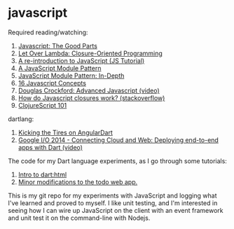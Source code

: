javascript
==========

Required reading/watching:
<ol>
<li>
 <a href="www.youtube.com/watch?v=hQVTIJBZook">Javascript: The Good Parts</a>
</li>
<li>
 <a href="http://letoverlambda.com/index.cl/guest/chap2.html">Let Over Lambda: Closure-Oriented Programming</a>
</li>
<li>
 <a href="https://developer.mozilla.org/en-US/docs/Web/JavaScript/A_re-introduction_to_JavaScript">A re-introduction to JavaScript (JS Tutorial)</a>
</li>
<li>
 <a href="http://yuiblog.com/blog/2007/06/12/module-pattern/">A JavaScript Module Pattern</a>
</li>
<li>
 <a href="http://www.adequatelygood.com/JavaScript-Module-Pattern-In-Depth.html">JavaScript Module Pattern: In-Depth</a>
</li>
<li>
 <a href="http://javascriptissexy.com/16-javascript-concepts-you-must-know-well/">16 Javascript Concepts</a>
</li>
<li>
 <a href="http://www.youtube.com/watch?v=DwYPG6vreJg">Douglas Crockford: Advanced Javascript (video)</a>
</li>
<li>
 <a href="http://stackoverflow.com/questions/111102/how-do-javascript-closures-work">How do Javascript closures work? (stackoverflow)</a>
</li>
<li>
 <a href="http://swannodette.github.io/2013/11/07/clojurescript-101/">ClojureScript 101</a>
</li>
</ol>

dartlang:

<ol>
  <li>
  <a href="http://teropa.info/blog/2014/02/11/kicking-the-tires-on-angulardart.html">Kicking the Tires on AngularDart</a>
  </li>
  <li>
   <a href="https://www.youtube.com/watch?v=49BH7nxbBmY">Google I/O 2014 - Connecting Cloud and Web: Deploying end-to-end apps with Dart (video)</a>
  </li>

</ol>

The code for my Dart language experiments, as I go through some tutorials:

<ol>
  <li>
    <a href="https://rawgit.com/steveklewis/javascript/master/dart_html/mini/web/mini.html">Intro to dart:html</a>
  </li>
  <li>
    <a href="https://rawgit.com/steveklewis/javascript/master/dart_todo/web/todo.html">Minor modifications to the todo web app.</a>
  </li>
</ol>


This is my git repo for my experiments with JavaScript and logging what I've learned and proved to myself. I like unit testing, and I'm interested in seeing how I can wire up JavaScript on the client with an event framework and unit test it on the command-line with Nodejs.
